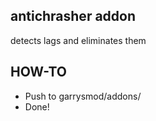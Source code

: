 ## antichrasher addon
detects lags and eliminates them

## HOW-TO
- Push to garrysmod/addons/
- Done!